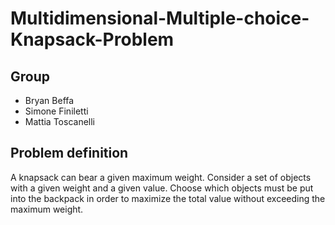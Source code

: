 # Multidimensional-Multiple-choice-Knapsack-Problem

## Group
* Bryan Beffa
* Simone Finiletti
* Mattia Toscanelli

## Problem definition
A knapsack can bear a given maximum weight. Consider a set of
objects with a given weight and a given value. Choose which objects
must be put into the backpack in order to maximize the total value
without exceeding the maximum weight.
